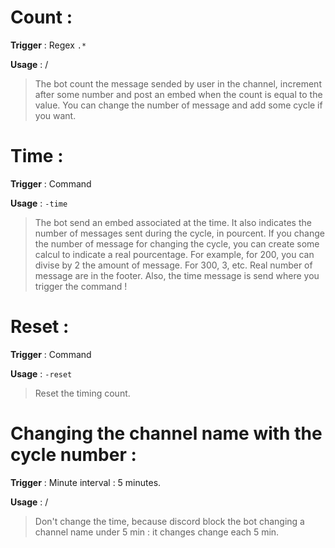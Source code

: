 # Count :
**Trigger** : Regex `.*`

**Usage** : /
> The bot count the message sended by user in the channel, increment after some number and post an embed when the count is equal to the value. You can change the number of message and add some cycle if you want.

# Time :
**Trigger** : Command

**Usage** : `-time`
> The bot send an embed associated at the time. It also indicates the number of messages sent during the cycle, in pourcent.
> If you change the number of message for changing the cycle, you can create some calcul to indicate a real pourcentage. For example, for 200, you can divise by 2 the amount of message. For 300, 3, etc. Real number of message are in the footer.
> Also, the time message is send where you trigger the command !

# Reset :
**Trigger** : Command

**Usage** : `-reset`
> Reset the timing count.

# Changing the channel name with the cycle number :
**Trigger** : Minute interval : 5 minutes.

**Usage** : /

> Don't change the time, because discord block the bot changing a channel name under 5 min : it changes change each 5 min.
